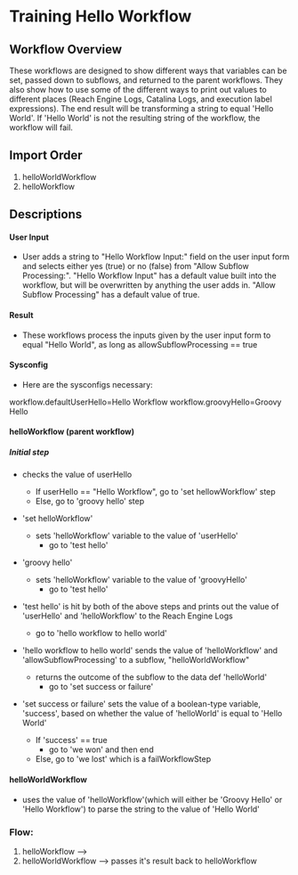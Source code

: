 # Training Hello Workflow

## Workflow Overview
These workflows are designed to show different ways that variables can be set, passed down to subflows, and returned to the parent workflows. They also show how to use some of the different ways to print out values to different places (Reach Engine Logs, Catalina Logs, and execution label expressions). The end result will be transforming a string to equal 'Hello World'. If 'Hello World' is not the resulting string of the workflow, the workflow will fail.

## Import Order
1. helloWorldWorkflow
2. helloWorkflow


## Descriptions
#### User Input
* User adds a string to "Hello Workflow Input:" field on the user input form and selects either yes (true) or no (false) from "Allow Subflow Processing:". "Hello Workflow Input" has a default value built into the workflow, but will be overwritten by anything the user adds in. "Allow Subflow Processing" has a default value of true.

#### Result
* These workflows process the inputs given by the user input form to equal "Hello World", as long as allowSubflowProcessing == true

#### Sysconfig
* Here are the sysconfigs necessary:

workflow.defaultUserHello=Hello Workflow
workflow.groovyHello=Groovy Hello

#### helloWorkflow (parent workflow)
##### Initial step
* checks the value of userHello
    * If userHello == "Hello Workflow", go to 'set hellowWorkflow' step
    * Else, go to 'groovy hello' step

* 'set helloWorkflow'
    * sets 'helloWorkflow' variable to the value of 'userHello'
      * go to 'test hello'
* 'groovy hello'
    * sets 'helloWorkflow' variable to the value of 'groovyHello'
      * go to 'test hello'

* 'test hello' is hit by both of the above steps and prints out the value of 'userHello' and 'helloWorkflow' to the Reach Engine Logs
    * go to 'hello workflow to hello world'

* 'hello workflow to hello world' sends the value of 'helloWorkflow' and 'allowSubflowProcessing' to a subflow, "helloWorldWorkflow"
    * returns the outcome of the subflow to the data def 'helloWorld'
      * go to 'set success or failure'

* 'set success or failure' sets the value of a boolean-type variable, 'success', based on whether the value of 'helloWorld' is equal to 'Hello World'
    * If 'success' == true  
        * go to 'we won' and then end
    * Else, go to 'we lost' which is a failWorkflowStep


#### helloWorldWorkflow
* uses the value of 'helloWorkflow'(which will either be 'Groovy Hello' or 'Hello Workflow') to parse the string to the value of 'Hello World'


### Flow:
1) helloWorkflow -->
2) helloWorldWorkflow --> passes it's result back to helloWorkflow
